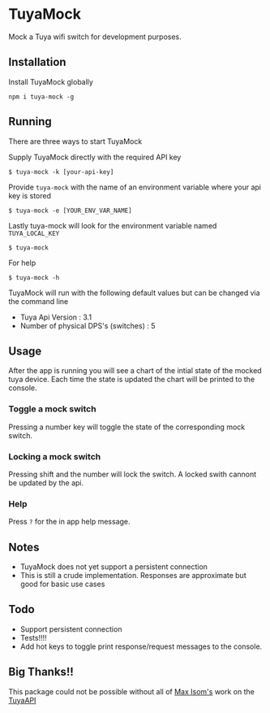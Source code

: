 # TuyaMock

Mock a Tuya wifi switch for development purposes.

## Installation

Install TuyaMock globally

```
npm i tuya-mock -g
```

## Running

There are three ways to start TuyaMock

Supply TuyaMock directly with the required API key

```
$ tuya-mock -k [your-api-key]
```

Provide `tuya-mock` with the name of an environment variable where your api key is stored
```
$ tuya-mock -e [YOUR_ENV_VAR_NAME]
```

Lastly tuya-mock will look for the environment variable named `TUYA_LOCAL_KEY`
````
$ tuya-mock
````

For help
````
$ tuya-mock -h
````

TuyaMock will run with the following default values but can be changed via the command line
- Tuya Api Version : 3.1
- Number of physical DPS's (switches) : 5

## Usage

After the app is running you will see a chart of the intial state of the mocked tuya device. Each time the state is updated the chart will be printed to the console.

### Toggle a mock switch
Pressing a number key will toggle the state of the corresponding mock switch.

### Locking a mock switch
Pressing shift and the number will lock the switch. A locked swith cannont be updated by the api.

### Help
Press `?` for the in app help message.

## Notes

- TuyaMock does not yet support a persistent connection
- This is still a crude implementation. Responses are approximate but good for basic use cases

## Todo
- Support persistent connection
- Tests!!!!
- Add hot keys to toggle print response/request messages to the console.

## Big Thanks!!
This package could not be possible without all of [Max Isom's](https://github.com/codetheweb) work on the [TuyaAPI](https://github.com/codetheweb/tuyapi)